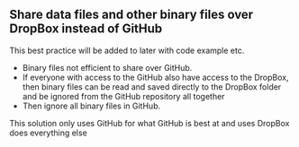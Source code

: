 ## Share data files and other binary files over DropBox instead of GitHub
This best practice will be added to later with code example etc.
* Binary files not efficient to share over GitHub.
* If everyone with access to the GitHub also have access to the DropBox, then binary files can be read and saved directly to the DropBox folder and be ignored from the GitHub repository all together
* Then ignore all binary files in GitHub.

This solution only uses GitHub for what GitHub is best at and uses DropBox does everything else
